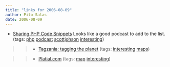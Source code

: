 ```yaml
---
title: "links for 2006-08-09"
author: Pito Salas
date: 2006-08-09
---
```




  * [Sharing PHP Code Snippets](<http://fuzzyblog.com/archives/2006/08/08/sharing-php-code-snippets/>) Looks like a good podcast to add to the list. (tags: [php](<http://del.icio.us/pitosalas/php>) [podcast](<http://del.icio.us/pitosalas/podcast>) [scottjohson](<http://del.icio.us/pitosalas/scottjohson>) [interesting](<http://del.icio.us/pitosalas/interesting>))
>>   * [Tagzania: tagging the planet](<http://www.tagzania.com/post>) (tags:
[interesting](<http://del.icio.us/pitosalas/interesting>)
[maps](<http://del.icio.us/pitosalas/maps>))

>>   * [Platial.com](<http://www.platial.com/splash>) (tags:
[map](<http://del.icio.us/pitosalas/map>)
[interesting](<http://del.icio.us/pitosalas/interesting>))

>>


